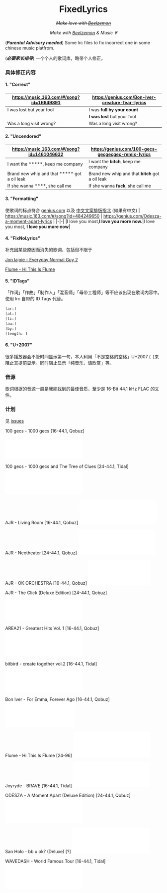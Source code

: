 <div align="center">

# FixedLyrics
  
~~*Make love with [Beelzemon](https://wikimon.net/Beelzebumon)*~~ 
  
  *Make with [Beelzemon](https://wikimon.net/Beelzebumon) & Music 💗*

</div>

(***Parental Advisory needed***) Some lrc files to fix incorrect one in some chinese music platfrom.

(***必要家长指导***) 一个个人的歌词库，略带个人修正。

### 具体修正内容

#### 1. "Correct"
| https://music.163.com/#/song?id=16649891 | https://genius.com/Bon-iver-creature-fear-lyrics |
|--------------------------------------------|----------------------------------------------------|
|I was lost but your fool|I was **full by your count**|
| |**I was lost** but your fool|
| Was a long visit wrong?|Was a long visit wrong? |

#### 2. "Uncendored"
| https://music.163.com/#/song?id=1461046632 | https://genius.com/100-gecs-gecgecgec-remix-lyrics |
|--------------------------------------------|----------------------------------------------------|
|I want the \*\*\*\*\*, keep me company|I want the **bitch**, keep me company|
|Brand new whip and that \*\*\*\*\* got a oil leak|Brand new whip and that **bitch** got a oil leak|
|If she wanna \*\*\*\*, she call me|If she wanna **fuck**, she call me|

#### 3. "Formatting"

使歌词的标点符合 [genius.com](genius.com) 以及 [中文文案排版指北](https://github.com/sparanoid/chinese-copywriting-guidelines) (如果有中文)
| https://music.163.com/#/song?id=484249650 | https://genius.com/Odesza-a-moment-apart-lyrics |
|-|-|
|I love you most,**I love you more now.**|I love you most, **I love you more now**|

#### 4. "FixNoLyrics"

补充因某些原因而消失的歌词，包括但不限于

[Jon lajoie - Everyday Normal Guy 2](https://music.163.com/#/song?id=1516895)

[Flume - Hi This Is Flume](https://music.163.com/#/song?id=1352956703)

#### 5. "IDTags"

「作词」「作曲」「制作人」「混音师」「母带工程师」等不应该出现在歌词内容中。使用 lrc 自带的 ID Tags 代替。

```
[ar:]
[al:]
[ti:]
[au:]
[by:]
[length: ]
```

#### 6. "U+2007"

很多播放器会不管时间显示第一句，本人利用「不是空格的空格」U+2007 (` `)来阻止其提前显示。同时阻止显示「纯音乐，请欣赏」等。

### 音源

歌词根据的音源一般是我能找到的最佳音质，至少是 16-Bit 44.1 kHz FLAC 的文件。

### 计划
见 [issues](https://github.com/Ks4four/FixedLyrics/issues)

100 gecs - 1000 gecs [16-44.1, Qobuz]
<img src="https://github.com/Ks4four/FixedLyrics/blob/fc9b55741b5b11b6654c7c90b9d70c70f20769fb/Skeb_Tag/Pending.svg">

100 gecs - 1000 gecs and The Tree of Clues [24-44.1, Tidal]
<img src="https://github.com/Ks4four/FixedLyrics/blob/fc9b55741b5b11b6654c7c90b9d70c70f20769fb/Skeb_Tag/Pending.svg">

AJR - Living Room [16-44.1, Qobuz]
<img src="https://github.com/Ks4four/FixedLyrics/blob/fc9b55741b5b11b6654c7c90b9d70c70f20769fb/Skeb_Tag/Pending.svg">

AJR - Neotheater [24-44.1, Qobuz]
<img src="https://github.com/Ks4four/FixedLyrics/blob/fc9b55741b5b11b6654c7c90b9d70c70f20769fb/Skeb_Tag/Pending.svg">

AJR - OK ORCHESTRA [16-44.1, Qobuz]
<img src="https://github.com/Ks4four/FixedLyrics/blob/fc9b55741b5b11b6654c7c90b9d70c70f20769fb/Skeb_Tag/Complete.svg">

AJR - The Click (Deluxe Edition) [24-44.1, Qobuz]
<img src="https://github.com/Ks4four/FixedLyrics/blob/fc9b55741b5b11b6654c7c90b9d70c70f20769fb/Skeb_Tag/Pending.svg">

AREA21 - Greatest Hits Vol. 1 [16-44.1, Qobuz]
<img src="https://github.com/Ks4four/FixedLyrics/blob/fc9b55741b5b11b6654c7c90b9d70c70f20769fb/Skeb_Tag/Pending.svg">

bitbird - create together vol.2 [16-44.1, Tidal]
<img src="https://github.com/Ks4four/FixedLyrics/blob/fc9b55741b5b11b6654c7c90b9d70c70f20769fb/Skeb_Tag/Pending.svg">

Bon Iver - For Emma, Forever Ago [16-44.1, Qobuz]
<img src="https://github.com/Ks4four/FixedLyrics/blob/fc9b55741b5b11b6654c7c90b9d70c70f20769fb/Skeb_Tag/Accepted.svg">

Flume - Hi This Is Flume [24-96]
<img src="https://github.com/Ks4four/FixedLyrics/blob/fc9b55741b5b11b6654c7c90b9d70c70f20769fb/Skeb_Tag/Pending.svg">

Joyryde - BRAVE [16-44.1, Tidal]
<img src="https://github.com/Ks4four/FixedLyrics/blob/fc9b55741b5b11b6654c7c90b9d70c70f20769fb/Skeb_Tag/Pending.svg">

ODESZA - A Moment Apart (Deluxe Edition) [24-44.1, Qobuz]
<img src="https://github.com/Ks4four/FixedLyrics/blob/fc9b55741b5b11b6654c7c90b9d70c70f20769fb/Skeb_Tag/Pending.svg">

San Holo - bb u ok? (Deluxe) [?]
<img src="https://github.com/Ks4four/FixedLyrics/blob/fc9b55741b5b11b6654c7c90b9d70c70f20769fb/Skeb_Tag/Pending.svg">

WAVEDASH - World Famous Tour [16-44.1, Tidal]
<img src="https://github.com/Ks4four/FixedLyrics/blob/fc9b55741b5b11b6654c7c90b9d70c70f20769fb/Skeb_Tag/Pending.svg">
